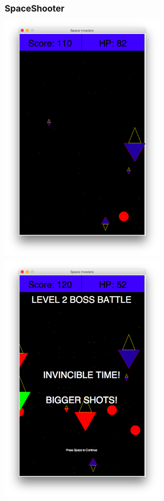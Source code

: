 # SpaceShooter


![Alt text](./demoPics/gamePlay.png?raw=true "Optional Title")

![Alt text](./demoPics/bossBattle.png?raw=true "Optional Title")
